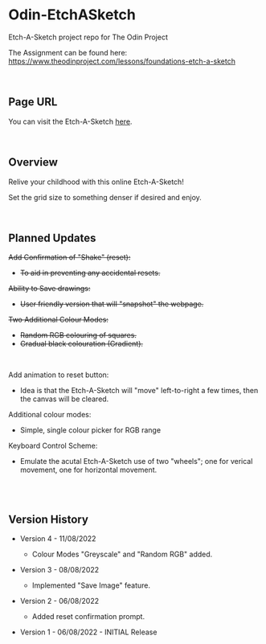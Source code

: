 # Odin-EtchASketch
Etch-A-Sketch project repo for The Odin Project


The Assignment can be found here:<br>
https://www.theodinproject.com/lessons/foundations-etch-a-sketch


<br>

## Page URL
You can visit the Etch-A-Sketch [here](https://gimboidgit.github.io/Odin-EtchASketch/ "Etch-A-Sketch!").

<br>

## Overview
Relive your childhood with this online Etch-A-Sketch!

Set the grid size to something denser if desired and enjoy.


<br>


## Planned Updates
~~Add Confirmation of "Shake" (reset):~~
- ~~To aid in preventing any accidental resets.~~

~~Ability to Save drawings:~~
- ~~User friendly version that will "snapshot" the webpage.~~

~~Two Additional Colour Modes:~~
- ~~Random RGB colouring of squares.~~
- ~~Gradual black colouration (Gradient).~~


<br>

Add animation to reset button:
- Idea is that the Etch-A-Sketch will "move" left-to-right a few times, then the canvas will be cleared.

Additional colour modes:
- Simple, single colour picker for RGB range

Keyboard Control Scheme:
- Emulate the acutal Etch-A-Sketch use of two "wheels"; one for verical movement, one for horizontal movement.




<br>
<br>

## Version History

* Version 4 - 11/08/2022
    * Colour Modes "Greyscale" and "Random RGB" added.

* Version 3 - 08/08/2022
    * Implemented "Save Image" feature.

* Version 2 - 06/08/2022
    * Added reset confirmation prompt.

* Version 1 - 06/08/2022 - INITIAL Release
